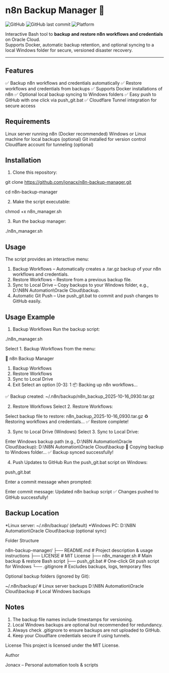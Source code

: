 # n8n Backup Manager 🚀

![GitHub](https://img.shields.io/github/license/jonacx/n8n-backup-manager)
![GitHub last commit](https://img.shields.io/github/last-commit/jonacx/n8n-backup-manager)
![Platform](https://img.shields.io/badge/Platform-Linux%2C%20Windows-blue)

Interactive Bash tool to **backup and restore n8n workflows and credentials** on Oracle Cloud.  
Supports Docker, automatic backup retention, and optional syncing to a local Windows folder for secure, versioned disaster recovery.

---

## Features

✅ Backup n8n workflows and credentials automatically 
✅ Restore workflows and credentials from backups 
✅ Supports Docker installations of n8n 
✅ Optional local backup syncing to Windows folders 
✅ Easy push to GitHub with one click via push_git.bat 
✅ Cloudflare Tunnel integration for secure access 

## Requirements
Linux server running n8n (Docker recommended)
Windows or Linux machine for local backups (optional)
Git installed for version control
Cloudflare account for tunneling (optional)

## Installation

1. Clone this repository:

  git clone https://github.com/jonacx/n8n-backup-manager.git

  cd n8n-backup-manager

2. Make the script executable:

  chmod +x n8n_manager.sh

3. Run the backup manager:

  ./n8n_manager.sh


## Usage

The script provides an interactive menu:

1. Backup Workflows – Automatically creates a .tar.gz backup of your n8n workflows and credentials.
2. Restore Workflows – Restore from a previous backup file.
3. Sync to Local Drive – Copy backups to your Windows folder, e.g., D:\N8N Automation\Oracle Cloud\backup.
4. Automatic Git Push – Use push_git.bat to commit and push changes to GitHub easily.


## Usage Example

1. Backup Workflows
Run the backup script:

  ./n8n_manager.sh

Select 1. Backup Workflows from the menu:

🚀 n8n Backup Manager
1. Backup Workflows
2. Restore Workflows
3. Sync to Local Drive
0. Exit
Select an option [0-3]: 1
📦 Backing up n8n workflows...

✅ Backup created: ~/.n8n/backup/n8n_backup_2025-10-16_0930.tar.gz

2. Restore Workflows
Select 2. Restore Workflows:

Select backup file to restore: n8n_backup_2025-10-16_0930.tar.gz
♻️ Restoring workflows and credentials...
✅ Restore complete!

3. Sync to Local Drive (Windows)
Select 3. Sync to Local Drive:

Enter Windows backup path (e.g., D:\N8N Automation\Oracle Cloud\backup): D:\N8N Automation\Oracle Cloud\backup
📂 Copying backup to Windows folder...
✅ Backup synced successfully!

4. Push Updates to GitHub
Run the push_git.bat script on Windows:

  push_git.bat

Enter a commit message when prompted:

Enter commit message: Updated n8n backup script
✅ Changes pushed to GitHub successfully!


## Backup Location
*Linux server: ~/.n8n/backup/ (default)
*Windows PC: D:\N8N Automation\Oracle Cloud\backup (optional sync)

Folder Structure

n8n-backup-manager/
├── README.md               # Project description & usage instructions
├── LICENSE                 # MIT License
├── n8n_manager.sh          # Main backup & restore Bash script
├── push_git.bat            # One-click Git push script for Windows
└── .gitignore              # Excludes backups, logs, temporary files

Optional backup folders (ignored by Git):

  ~/.n8n/backup/             # Linux server backups
D:\N8N Automation\Oracle Cloud\backup  # Local Windows backups

## Notes
1. The backup file names include timestamps for versioning.
2. Local Windows backups are optional but recommended for redundancy.
3. Always check .gitignore to ensure backups are not uploaded to GitHub.
4. Keep your Cloudflare credentials secure if using tunnels.

License
This project is licensed under the MIT License.

Author

Jonacx – Personal automation tools & scripts

